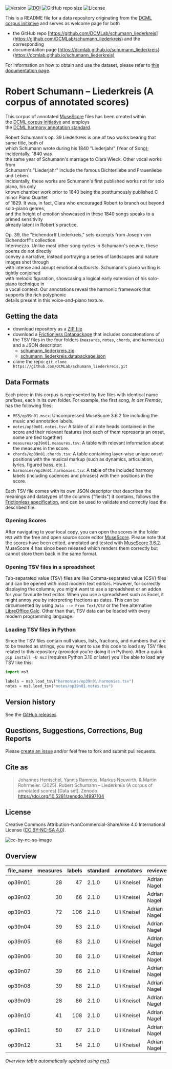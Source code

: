 ![Version](https://img.shields.io/github/v/release/DCMLab/schumann_liederkreis?display_name=tag)
[![DOI](https://zenodo.org/badge/388184940.svg)](https://doi.org/10.5281/zenodo.14997104)
![GitHub repo size](https://img.shields.io/github/repo-size/DCMLab/schumann_liederkreis)
![License](https://img.shields.io/badge/license-CC%20BY--NC--SA%204.0-9cf)


This is a README file for a data repository originating from the [DCML corpus initiative](https://github.com/DCMLab/dcml_corpora)
and serves as welcome page for both 

* the GitHub repo [https://github.com/DCMLab/schumann_liederkreis](https://github.com/DCMLab/schumann_liederkreis) and the corresponding
* documentation page [https://dcmlab.github.io/schumann_liederkreis](https://dcmlab.github.io/schumann_liederkreis)

For information on how to obtain and use the dataset, please refer to [this documentation page](https://dcmlab.github.io/schumann_liederkreis/introduction).

# Robert Schumann – Liederkreis (A corpus of annotated scores)

This corpus of annotated [MuseScore](https://musescore.org) files has been created within  
the [DCML corpus initiative](https://github.com/DCMLab/dcml_corpora) and employs  
the [DCML harmony annotation standard](https://github.com/DCMLab/standards).  

Robert Schumann's op. 39 Liederkreis is one of two works bearing that same title, both of  
which Schumann wrote during his 1840 "Liederjahr" (Year of Song); incidentally, 1840 was  
the same year of Schumann's marriage to Clara Wieck. Other vocal works from  
Schumann's "Liederjahr" include the famous Dichterliebe and Frauenliebe und Leben.  
Incidentally, these works are Schumann's first published works not for solo piano, his only  
known chamber work prior to 1840 being the posthumously published C minor Piano Quartet  
of 1829. It was, in fact, Clara who encouraged Robert to branch out beyond solo-piano genres,  
and the height of emotion showcased in these 1840 songs speaks to a primed sensitivity  
already latent in Robert's practice.  
  
Op. 39, the "Eichendorff Liederkreis," sets excerpts from Joseph von Eichendorff's collection  
Intermezzo. Unlike most other song cycles in Schumann's oeuvre, these poems do not directly  
convey a narrative, instead portraying a series of landscapes and nature images shot through  
with intense and abrupt emotional outbursts. Schumann's piano writing is tightly conjoined  
with melodic figuration, showcasing a logical early extension of his solo-piano technique in  
a vocal context. Our annotations reveal the harmonic framework that supports the rich polyphonic  
details present in this voice-and-piano texture.  

## Getting the data

* download repository as a [ZIP file](https://github.com/DCMLab/schumann_liederkreis/archive/main.zip)
* download a [Frictionless Datapackage](https://specs.frictionlessdata.io/data-package/) that includes concatenations
  of the TSV files in the four folders (`measures`, `notes`, `chords`, and `harmonies`) and a JSON descriptor:
  * [schumann_liederkreis.zip](https://github.com/DCMLab/schumann_liederkreis/releases/latest/download/schumann_liederkreis.zip)
  * [schumann_liederkreis.datapackage.json](https://github.com/DCMLab/schumann_liederkreis/releases/latest/download/schumann_liederkreis.datapackage.json)
* clone the repo: `git clone https://github.com/DCMLab/schumann_liederkreis.git` 


## Data Formats

Each piece in this corpus is represented by five files with identical name prefixes, each in its own folder. 
For example, the first song, *In der Fremde*, has the following files:

* `MS3/op39n01.mscx`: Uncompressed MuseScore 3.6.2 file including the music and annotation labels.
* `notes/op39n01.notes.tsv`: A table of all note heads contained in the score and their relevant features (not each of them represents an onset, some are tied together)
* `measures/op39n01.measures.tsv`: A table with relevant information about the measures in the score.
* `chords/op39n01.chords.tsv`: A table containing layer-wise unique onset positions with the musical markup (such as dynamics, articulation, lyrics, figured bass, etc.).
* `harmonies/op39n01.harmonies.tsv`: A table of the included harmony labels (including cadences and phrases) with their positions in the score.

Each TSV file comes with its own JSON descriptor that describes the meanings and datatypes of the columns ("fields") it contains,
follows the [Frictionless specification](https://specs.frictionlessdata.io/tabular-data-resource/),
and can be used to validate and correctly load the described file. 

### Opening Scores

After navigating to your local copy, you can open the scores in the folder `MS3` with the free and open source score
editor [MuseScore](https://musescore.org). Please note that the scores have been edited, annotated and tested with
[MuseScore 3.6.2](https://github.com/musescore/MuseScore/releases/tag/v3.6.2). 
MuseScore 4 has since been released which renders them correctly but cannot store them back in the same format.

### Opening TSV files in a spreadsheet

Tab-separated value (TSV) files are like Comma-separated value (CSV) files and can be opened with most modern text
editors. However, for correctly displaying the columns, you might want to use a spreadsheet or an addon for your
favourite text editor. When you use a spreadsheet such as Excel, it might annoy you by interpreting fractions as
dates. This can be circumvented by using `Data --> From Text/CSV` or the free alternative
[LibreOffice Calc](https://www.libreoffice.org/download/download/). Other than that, TSV data can be loaded with
every modern programming language.

### Loading TSV files in Python

Since the TSV files contain null values, lists, fractions, and numbers that are to be treated as strings, you may want
to use this code to load any TSV files related to this repository (provided you're doing it in Python). After a quick
`pip install -U ms3` (requires Python 3.10 or later) you'll be able to load any TSV like this:

```python
import ms3

labels = ms3.load_tsv("harmonies/op39n01.harmonies.tsv")
notes = ms3.load_tsv("notes/op39n01.notes.tsv")
```


## Version history

See the [GitHub releases](https://github.com/DCMLab/schumann_liederkreis/releases).

## Questions, Suggestions, Corrections, Bug Reports

Please [create an issue](https://github.com/DCMLab/schumann_liederkreis/issues) and/or feel free to fork and submit pull requests.

## Cite as

> Johannes Hentschel, Yannis Rammos, Markus Neuwirth, & Martin Rohrmeier. (2025). Robert Schumann – Liederkreis (A corpus of annotated scores) [Data set]. Zenodo. https://doi.org/10.5281/zenodo.14997104

## License

Creative Commons Attribution-NonCommercial-ShareAlike 4.0 International License ([CC BY-NC-SA 4.0](https://creativecommons.org/licenses/by-nc-sa/4.0/)).

![cc-by-nc-sa-image](https://licensebuttons.net/l/by-nc-sa/4.0/88x31.png)

## Overview
|file_name|measures|labels|standard|annotators | reviewers  |
|---------|-------:|-----:|--------|-----------|------------|
|op39n01  |      28|    47|2.1.0   |Uli Kneisel|Adrian Nagel|
|op39n02  |      30|    66|2.1.0   |Uli Kneisel|Adrian Nagel|
|op39n03  |      72|   106|2.1.0   |Uli Kneisel|Adrian Nagel|
|op39n04  |      39|    53|2.1.0   |Uli Kneisel|Adrian Nagel|
|op39n05  |      68|    83|2.1.0   |Uli Kneisel|Adrian Nagel|
|op39n06  |      30|    68|2.1.0   |Uli Kneisel|Adrian Nagel|
|op39n07  |      39|    66|2.1.0   |Uli Kneisel|Adrian Nagel|
|op39n08  |      39|    88|2.1.0   |Uli Kneisel|Adrian Nagel|
|op39n09  |      28|    86|2.1.0   |Uli Kneisel|Adrian Nagel|
|op39n10  |      41|   108|2.1.0   |Uli Kneisel|Adrian Nagel|
|op39n11  |      50|    67|2.1.0   |Uli Kneisel|Adrian Nagel|
|op39n12  |      31|    54|2.1.0   |Uli Kneisel|Adrian Nagel|


*Overview table automatically updated using [ms3](https://ms3.readthedocs.io/).*
